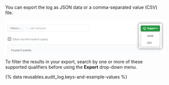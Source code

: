You can export the log as JSON data or a comma-separated value (CSV) file.

![Export button](/assets/images/help/organizations/org-audit-log-export.png)

To filter the results in your export, search by one or more of these supported qualifiers before using the **Export** drop-down menu.

{% data reusables.audit_log.keys-and-example-values %}
